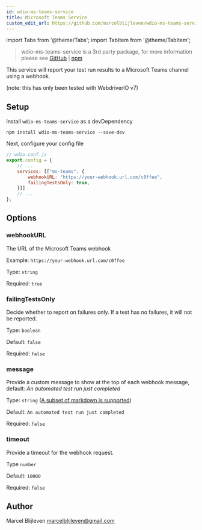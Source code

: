 ```yaml
---
id: wdio-ms-teams-service
title: Microsoft Teams Service
custom_edit_url: https://github.com/marcelblijleven/wdio-ms-teams-service/edit/master//README.md
---
```


import Tabs from '@theme/Tabs';
import TabItem from '@theme/TabItem';

> wdio-ms-teams-service is a 3rd party package, for more information please see [GitHub](https://github.com/marcelblijleven/wdio-ms-teams-service) | [npm](https://www.npmjs.com/package/wdio-ms-teams-service)

This service will report your test run results to a Microsoft Teams channel using a webhook.

(note: this has only been tested with WebdriverIO v7)

## Setup

Install `wdio-ms-teams-service` as a devDependency

```
npm install wdio-ms-teams-service --save-dev
```

Next, configure your config file

```js
// wdio.conf.js
export.config = {
    // ...
    services: [["ms-teams", {
        webhookURL: "https://your-webhook.url.com/c0ffee",
        failingTestsOnly: true,
    }]]
    // ...
};
```

## Options

### webhookURL

The URL of the Microsoft Teams webhook

Example: `https://your-webhook.url.com/c0ffee`

Type: `string`

Required: `true`

### failingTestsOnly

Decide whether to report on failures only. If a test has no failures, it will not be reported.

Type: `boolean`

Default: `false`

Required: `false`

### message

Provide a custom message to show at the top of each webhook message, default: _An automated test run just completed_

Type: `string` ([A subset of markdown is supported](https://docs.microsoft.com/en-us/adaptive-cards/authoring-cards/text-features))

Default: `An automated test run just completed`

Required: `false`

### timeout

Provide a timeout for the webhook request.

Type `number`

Default: `10000`

Required: `false`

## Author

Marcel Blijleven <marcelblijleven@gmail.com>
